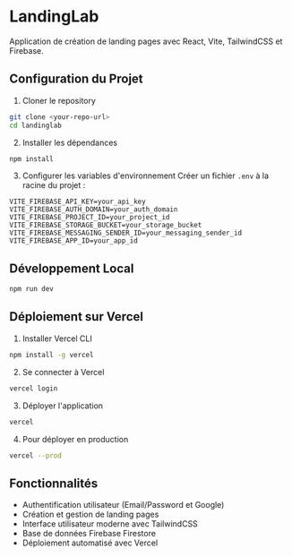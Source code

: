 # LandingLab

Application de création de landing pages avec React, Vite, TailwindCSS et Firebase.

## Configuration du Projet

1. Cloner le repository
```bash
git clone <your-repo-url>
cd landinglab
```

2. Installer les dépendances
```bash
npm install
```

3. Configurer les variables d'environnement
Créer un fichier `.env` à la racine du projet :
```env
VITE_FIREBASE_API_KEY=your_api_key
VITE_FIREBASE_AUTH_DOMAIN=your_auth_domain
VITE_FIREBASE_PROJECT_ID=your_project_id
VITE_FIREBASE_STORAGE_BUCKET=your_storage_bucket
VITE_FIREBASE_MESSAGING_SENDER_ID=your_messaging_sender_id
VITE_FIREBASE_APP_ID=your_app_id
```

## Développement Local

```bash
npm run dev
```

## Déploiement sur Vercel

1. Installer Vercel CLI
```bash
npm install -g vercel
```

2. Se connecter à Vercel
```bash
vercel login
```

3. Déployer l'application
```bash
vercel
```

4. Pour déployer en production
```bash
vercel --prod
```

## Fonctionnalités

- Authentification utilisateur (Email/Password et Google)
- Création et gestion de landing pages
- Interface utilisateur moderne avec TailwindCSS
- Base de données Firebase Firestore
- Déploiement automatisé avec Vercel
